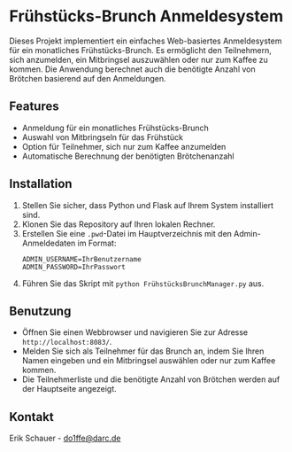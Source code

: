 # Frühstücks-Brunch Anmeldesystem

Dieses Projekt implementiert ein einfaches Web-basiertes Anmeldesystem für ein monatliches Frühstücks-Brunch. Es ermöglicht den Teilnehmern, sich anzumelden, ein Mitbringsel auszuwählen oder nur zum Kaffee zu kommen. Die Anwendung berechnet auch die benötigte Anzahl von Brötchen basierend auf den Anmeldungen.

## Features

- Anmeldung für ein monatliches Frühstücks-Brunch
- Auswahl von Mitbringseln für das Frühstück
- Option für Teilnehmer, sich nur zum Kaffee anzumelden
- Automatische Berechnung der benötigten Brötchenanzahl

## Installation

1. Stellen Sie sicher, dass Python und Flask auf Ihrem System installiert sind.
2. Klonen Sie das Repository auf Ihren lokalen Rechner.
3. Erstellen Sie eine `.pwd`-Datei im Hauptverzeichnis mit den Admin-Anmeldedaten im Format:
   ```
   ADMIN_USERNAME=IhrBenutzername
   ADMIN_PASSWORD=IhrPasswort
   ```
4. Führen Sie das Skript mit `python FrühstücksBrunchManager.py` aus.

## Benutzung

- Öffnen Sie einen Webbrowser und navigieren Sie zur Adresse `http://localhost:8083/`.
- Melden Sie sich als Teilnehmer für das Brunch an, indem Sie Ihren Namen eingeben und ein Mitbringsel auswählen oder nur zum Kaffee kommen.
- Die Teilnehmerliste und die benötigte Anzahl von Brötchen werden auf der Hauptseite angezeigt.

## Kontakt

Erik Schauer - do1ffe@darc.de
